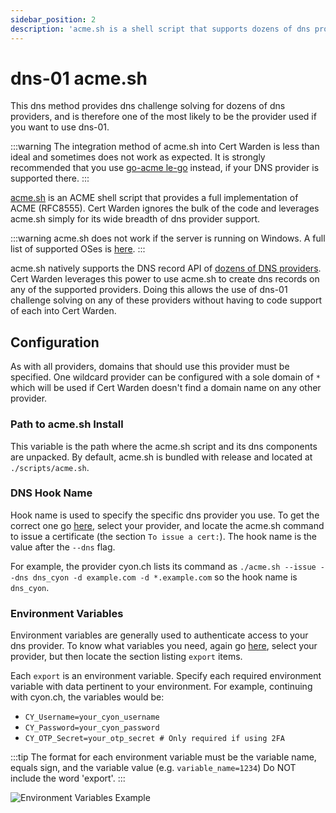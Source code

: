 ```yaml
---
sidebar_position: 2
description: 'acme.sh is a shell script that supports dozens of dns providers.'
---
```


# dns-01 acme.sh

This dns method provides dns challenge solving for dozens of dns 
providers, and is therefore one of the most likely to be the 
provider used if you want to use dns-01.

:::warning
The integration method of acme.sh into Cert Warden is less than ideal and sometimes
does not work as expected. It is strongly recommended that you use
[go-acme le-go](/docs/user_interface/providers/dns01_go_acme_le_go)
instead, if your DNS provider is supported there.
:::

[acme.sh](https://github.com/acmesh-official/acme.sh) is an ACME shell 
script that provides a full implementation of ACME (RFC8555). Cert Warden 
ignores the bulk of the code and leverages acme.sh simply for its wide 
breadth of dns provider support.

:::warning
acme.sh does not work if the server is running on Windows. A full list 
of supported OSes is [here](https://github.com/acmesh-official/acme.sh#tested-os).
:::

acme.sh natively supports the DNS record API of 
[dozens of DNS providers](https://github.com/acmesh-official/acme.sh/wiki/dnsapi). 
Cert Warden leverages this power to use acme.sh to create dns records on any 
of the supported providers. Doing this allows the use of dns-01 
challenge solving on any of these providers without having to code 
support of each into Cert Warden.

## Configuration

As with all providers, domains that should use this provider must be 
specified. One wildcard provider can be configured with a sole 
domain of `*` which will be used if Cert Warden doesn't find a domain 
name on any other provider.

### Path to acme.sh Install

This variable is the path where the acme.sh script and its dns 
components are unpacked. By default, acme.sh is bundled with release 
and located at `./scripts/acme.sh`.

### DNS Hook Name

Hook name is used to specify the specific dns provider you use. To 
get the correct one go 
[here](https://github.com/acmesh-official/acme.sh/wiki/dnsapi), 
select your provider, and locate the acme.sh command to issue a 
certificate (the section `To issue a cert:`). The hook name is 
the value after the `--dns` flag.

For example, the provider cyon.ch lists its command as 
`./acme.sh --issue --dns dns_cyon -d example.com -d *.example.com` 
so the hook name is `dns_cyon`.

### Environment Variables

Environment variables are generally used to authenticate access 
to your dns provider. To know what variables you need, again go 
[here](https://github.com/acmesh-official/acme.sh/wiki/dnsapi), 
select your provider, but then locate the section listing `export` 
items.

Each `export` is an environment variable. Specify each required 
environment variable with data pertinent to your environment. For
example, continuing with cyon.ch, the variables would be:

- `CY_Username=your_cyon_username`
- `CY_Password=your_cyon_password`
- `CY_OTP_Secret=your_otp_secret # Only required if using 2FA`

:::tip
The format for each environment variable must be the variable 
name, equals sign, and the variable value (e.g. `variable_name=1234`) 
Do NOT include the word 'export'.
:::

![Environment Variables Example](/img/screenshots/provider_environment_variables.png)
